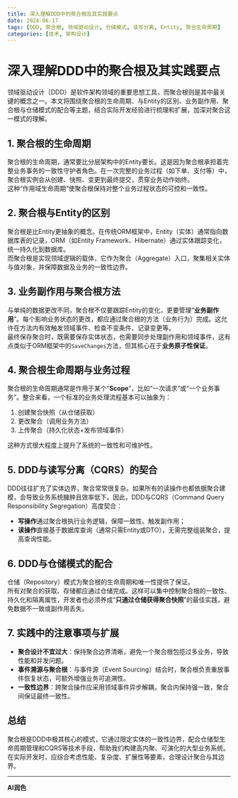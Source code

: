 ```yaml
---
title: 深入理解DDD中的聚合根及其实践要点
date: 2024-06-17
tags: [DDD, 聚合根, 领域驱动设计, 仓储模式, 读写分离, Entity, 聚合生命周期]
categories: [技术, 架构设计]
---
```


# 深入理解DDD中的聚合根及其实践要点

领域驱动设计（DDD）是软件架构领域的重要思想工具，而聚合根则是其中最关键的概念之一。本文将围绕聚合根的生命周期、与Entity的区别、业务副作用、聚合根与仓储模式的配合等主题，结合实际开发经验进行梳理和扩展，加深对聚合这一模式的理解。

## 1. 聚合根的生命周期

聚合根的生命周期，通常要比分层架构中的Entity要长。这是因为聚合根承担着完整业务事务的一致性守护者角色。在一次完整的业务过程（如下单、支付等）中，聚合根实例会从创建、快照、变更到最终提交，贯穿业务动作始终。  
这种“作用域生命周期”使聚合根保持对整个业务过程状态的可控和一致性。

## 2. 聚合根与Entity的区别

聚合根是比Entity更抽象的概念。在传统ORM框架中，Entity（实体）通常指向数据库表的记录，ORM（如Entity Framework、Hibernate）通过实体跟踪变化，统一持久化到数据库。  
而聚合根是实现领域逻辑的载体，它作为聚合（Aggregate）入口，聚集相关实体与值对象，并保障数据及业务的一致性边界。

## 3. 业务副作用与聚合根方法

与单纯的数据更改不同，聚合根不仅要跟踪Entity的变化，更要管理“**业务副作用**”。每个影响业务状态的更改，都应通过聚合根的方法（业务行为）完成。这允许在方法内有效触发领域事件、检查不变条件、记录变更等。  
最终保存聚合时，既需要保存实体状态，也需要同步处理副作用和领域事件，这有点类似于ORM框架中的`SaveChanges`方法，但其核心在于**业务原子性保证**。

## 4. 聚合根生命周期与业务过程

聚合根的生命周期通常是作用于某个“**Scope**”，比如“一次请求”或“一个业务事务”。整合来看，一个标准的业务处理流程基本可以抽象为：

1. 创建聚合快照（从仓储获取）
2. 更改聚合（调用业务方法）
3. 上传聚合（持久化状态+发布领域事件）
   
这种方式很大程度上提升了系统的一致性和可维护性。

## 5. DDD与读写分离（CQRS）的契合

DDD往往扩充了实体边界，聚合常常很复杂。如果所有的读操作也都依据聚合建模，会导致业务系统臃肿且效率低下。因此，DDD与CQRS（Command Query Responsibility Segregation）高度契合：  
- **写操作**通过聚合根执行业务逻辑，保障一致性、触发副作用；
- **读操作**直接基于数据库查询（通常只需Entity或DTO），无需完整组装聚合，提高查询性能。

## 6. DDD与仓储模式的配合

仓储（Repository）模式为聚合根的生命周期和唯一性提供了保证。  
所有对聚合的获取、存储都应通过仓储完成。这样可以集中控制聚合根的一致性、持久化和隔离属性，开发者也必须养成“**只通过仓储获得聚合快照**”的最佳实践，避免数据不一致或副作用丢失。

## 7. 实践中的注意事项与扩展

- **聚合设计不宜过大**：保持聚合边界清晰，避免一个聚合根包揽过多业务，导致性能和并发问题。
- **事件溯源与聚合根**：与事件源（Event Sourcing）结合时，聚合根负责重放事件恢复状态，可额外增强业务可追溯性。
- **一致性边界**：跨聚合操作应采用领域事件异步解耦，聚合内保持强一致，聚合间保证最终一致性。

## 总结

聚合根是DDD中极其核心的模式，它通过限定实体的一致性边界，配合仓储型生命周期管理和CQRS等技术手段，帮助我们构建高内聚、可演化的大型业务系统。在实际开发时，应综合考虑性能、复杂度、扩展性等要素，合理设计聚合与其边界。

---

**AI润色**
